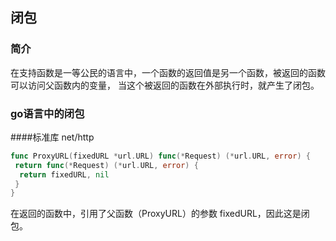 ## 闭包
### 简介
在支持函数是一等公民的语言中，一个函数的返回值是另一个函数，被返回的函数可以访问父函数内的变量，
当这个被返回的函数在外部执行时，就产生了闭包。

### go语言中的闭包
####标准库 net/http
``` go
func ProxyURL(fixedURL *url.URL) func(*Request) (*url.URL, error) {
 return func(*Request) (*url.URL, error) {
  return fixedURL, nil
 }
}
```
在返回的函数中，引用了父函数（ProxyURL）的参数 fixedURL，因此这是闭包。

